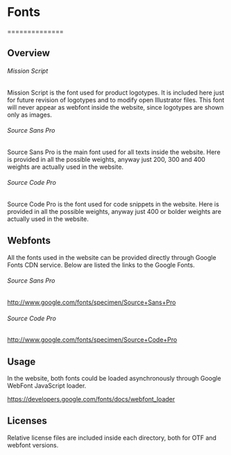 # Fonts

==============

Overview
-------------

###### Mission Script

Mission Script is the font used for product logotypes. It is included here just for future revision of logotypes and to modify open Illustrator files. This font will never appear as webfont inside the website, since logotypes are shown only as images.

###### Source Sans Pro

Source Sans Pro is the main font used for all texts inside the website. Here is provided in all the possible weights, anyway just 200, 300 and 400 weights are actually used in the website.

###### Source Code Pro

Source Code Pro is the font used for code snippets in the website. Here is provided in all the possible weights, anyway just 400 or bolder weights are actually used in the website.

Webfonts
-------------

All the fonts used in the website can be provided directly through Google Fonts CDN service. Below are listed the links to the Google Fonts.

###### Source Sans Pro

http://www.google.com/fonts/specimen/Source+Sans+Pro

###### Source Code Pro

http://www.google.com/fonts/specimen/Source+Code+Pro

Usage
-------------

In the website, both fonts could be loaded asynchronously through Google WebFont JavaScript loader.

https://developers.google.com/fonts/docs/webfont_loader

Licenses
-------------

Relative license files are included inside each directory, both for OTF and webfont versions.